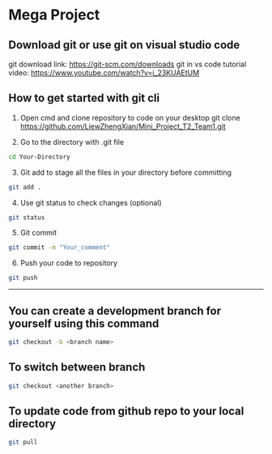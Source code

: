 # Mega Project

## Download git or use git on visual studio code
git download link: https://git-scm.com/downloads
git in vs code tutorial video: https://www.youtube.com/watch?v=i_23KUAEtUM

## How to get started with git cli

1. Open cmd and clone repository to code on your desktop
git clone https://github.com/LiewZhengXian/Mini_Project_T2_Team1.git

2. Go to the directory with .git file
```bash
cd Your-Directory
```
3. Git add to stage all the files in your directory before committing
```bash
git add .
```
4. Use git status to check changes (optional) 
```bash
git status
```
5. Git commit 
```bash
git commit -m "Your_comment"
```
6. Push your code to repository
```bash
git push 
```
-----

## You can create a development branch for yourself using this command
```bash
git checkout -b <branch name>
```
## To switch between branch
```bash
git checkout <another branch>
```
## To update code from github repo to your local directory
```bash
git pull
```
